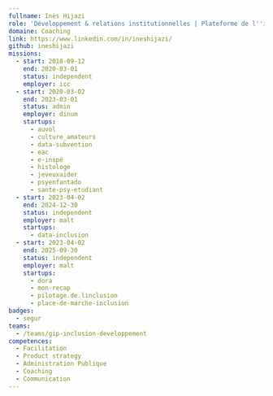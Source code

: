 ```yaml
---
fullname: Inès Hijazi
role: 'Développement & relations institutionnelles | Plateforme de l''inclusion '
domaine: Coaching
link: https://www.linkedin.com/in/ineshijazi/
github: ineshijazi
missions:
  - start: 2018-09-12
    end: 2020-03-01
    status: independent
    employer: icc
  - start: 2020-03-02
    end: 2023-03-01
    status: admin
    employer: dinum
    startups:
      - auvol
      - culture_amateurs
      - data-subvention
      - eac
      - e-inspé
      - histologe
      - jeveuxaider
      - psyenfantado
      - sante-psy-etudiant
  - start: 2023-04-02
    end: 2024-12-30
    status: independent
    employer: malt
    startups:
      - data-inclusion
  - start: 2023-04-02
    end: 2025-09-30
    status: independent
    employer: malt
    startups:
      - dora
      - mon-recap
      - pilotage.de.linclusion
      - place-de-marche-inclusion
badges:
  - segur
teams:
  - /teams/gip-inclusion-developpement
competences:
  - Facilitation
  - Product strategy
  - Administration Publique
  - Coaching
  - Communication
---
```

